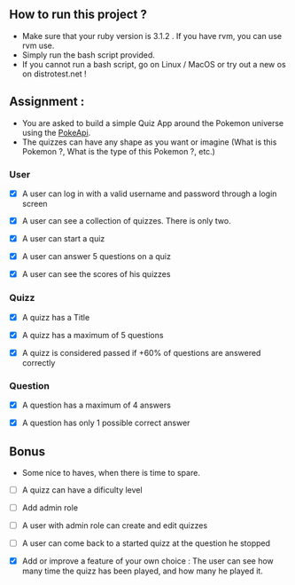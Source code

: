 ## How to run this project ? 

  - Make sure that your ruby version is 3.1.2 . If you have rvm, you can use rvm use.
  - Simply run the bash script provided. 
  - If you cannot run a bash script, go on Linux / MacOS or try out a new os on distrotest.net !  
## Assignment :
  - You are asked to build a simple Quiz App around the Pokemon universe using the [PokeApi](https://pokeapi.co/).
  - The quizzes can have any shape as you want or imagine (What is this Pokemon ?, What is the type of this Pokemon ?, etc.)

### User
- [X] A user can log in with a valid username and password through a login screen

- [X] A user can see a collection of quizzes. There is only two.

- [X] A user can start a quiz

- [X] A user can answer 5 questions on a quiz

- [X] A user can see the scores of his quizzes


### Quizz
- [X] A quizz has a Title

- [X] A quizz has a maximum of 5 questions

- [X] A quizz is considered passed if +60% of questions are answered correctly

### Question
- [X] A question has a maximum of 4 answers

- [X] A question has only 1 possible correct answer


## Bonus
- Some nice to haves, when there is time to spare.

- [ ] A quizz can have a dificulty level

- [ ] Add admin role

- [ ] A user with admin role can create and edit quizzes

- [ ] A user can come back to a started quizz at the question he stopped

- [X] Add or improve a feature of your own choice : The user can see how many time the quizz has been played, and how many he played it.
